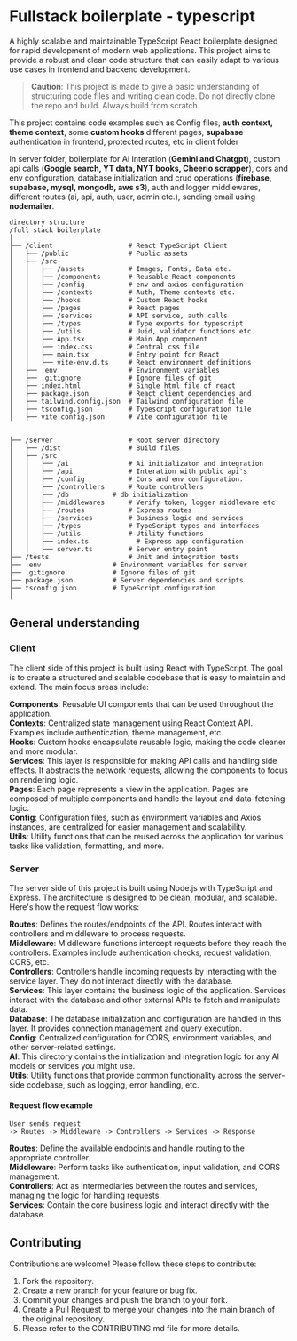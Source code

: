 # Fullstack boilerplate - typescript
A highly scalable and maintainable TypeScript React boilerplate designed for rapid development of modern web applications. This project aims to provide a robust and clean code structure that can easily adapt to various use cases in frontend and backend development.

> **Caution**: This project is made to give a basic understanding of structuring code files and writing clean code. Do not directly clone the repo and build. Always build from scratch.


This project contains code examples such as Config files, **auth context, theme context**, some **custom hooks** different pages, **supabase** authentication in frontend, protected routes, etc in client folder

In server folder, boilerplate for Ai Interation (**Gemini and Chatgpt**), custom api calls (**Google search, YT data, NYT books, Cheerio scrapper**), cors and env configuration, database initialization and crud operations (**firebase, supabase, mysql, mongodb, aws s3**), auth and logger middlewares, different routes (ai, api, auth, user, admin etc.), sending email using **nodemailer**.


```plaintext
directory structure
/full stack boilerplate
│
├── /client                   # React TypeScript Client
│   ├── /public               # Public assets
│   ├── /src
│   │   ├── /assets           # Images, Fonts, Data etc.
│   │   ├── /components       # Reusable React components
│   │   ├── /config           # env and axios configuration
│   │   ├── /contexts         # Auth, Theme contexts etc.
│   │   ├── /hooks            # Custom React hooks
│   │   ├── /pages            # React pages
│   │   ├── /services         # API service, auth calls
│   │   ├── /types            # Type exports for typescript
│   │   ├── /utils            # Uuid, validator functions etc.
│   │   ├── App.tsx           # Main App component
│   │   ├── index.css         # Central css file        
│   │   ├── main.tsx          # Entry point for React
│   │   ├── vite-env.d.ts     # React environment definitions
│   ├── .env                  # Environment variables
│   ├── .gitignore            # Ignore files of git
│   ├── index.html            # Single html file of react 
│   ├── package.json          # React client dependencies and 
│   ├── tailwind.config.json  # Tailwind configuration file 
│   ├── tsconfig.json         # Typescript configuration file 
│   ├── vite.config.json      # Vite configuration file 


├── /server                   # Root server directory
│   ├── /dist                 # Build files
│   ├── /src
│   │   ├── /ai               # Ai initializaton and integration
│   │   ├── /api              # Interation with public api's
│   │   ├── /config           # Cors and env configuration.
│   │   ├── /controllers      # Route controllers
│   │   ├── /db           # db initialization
│   │   ├── /middlewares      # Verify token, logger middleware etc
│   │   ├── /routes           # Express routes
│   │   ├── /services         # Business logic and services
│   │   ├── /types            # TypeScript types and interfaces
│   │   ├── /utils            # Utility functions
│   │   ├── index.ts            # Express app configuration
│   │   ├── server.ts         # Server entry point
├── /tests                    # Unit and integration tests
├── .env                  # Environment variables for server
├── .gitignore            # Ignore files of git 
├── package.json          # Server dependencies and scripts
├── tsconfig.json         # TypeScript configuration
│
```

## General understanding
### Client 

The client side of this project is built using React with TypeScript. The goal is to create a structured and scalable codebase that is easy to maintain and extend. The main focus areas include:

**Components**: Reusable UI components that can be used throughout the application. \
**Contexts**: Centralized state management using React Context API. Examples include authentication, theme management, etc. \
**Hooks**: Custom hooks encapsulate reusable logic, making the code cleaner and more modular. \
**Services**: This layer is responsible for making API calls and handling side effects. It abstracts the network requests, allowing the components to focus on rendering logic. \
**Pages**: Each page represents a view in the application. Pages are composed of multiple components and handle the layout and data-fetching logic. \
**Config**: Configuration files, such as environment variables and Axios instances, are centralized for easier management and scalability. \
**Utils**: Utility functions that can be reused across the application for various tasks like validation, formatting, and more.


### Server

The server side of this project is built using Node.js with TypeScript and Express. The architecture is designed to be clean, modular, and scalable. Here's how the request flow works:

**Routes**: Defines the routes/endpoints of the API. Routes interact with controllers and middleware to process requests. \
**Middleware**: Middleware functions intercept requests before they reach the controllers. Examples include authentication checks, request validation, CORS, etc. \
**Controllers**: Controllers handle incoming requests by interacting with the service layer. They do not interact directly with the database. \
**Services**: This layer contains the business logic of the application. Services interact with the database and other external APIs to fetch and manipulate data. \
**Database**: The database initialization and configuration are handled in this layer. It provides connection management and query execution. \
**Config**: Centralized configuration for CORS, environment variables, and other server-related settings. \
**AI**: This directory contains the initialization and integration logic for any AI models or services you might use. \
**Utils**: Utility functions that provide common functionality across the server-side codebase, such as logging, error handling, etc. 

#### Request flow example
```
User sends request
-> Routes -> Middleware -> Controllers -> Services -> Response
``` 
**Routes**: Define the available endpoints and handle routing to the appropriate controller. \
**Middleware**: Perform tasks like authentication, input validation, and CORS management. \
**Controllers**: Act as intermediaries between the routes and services, managing the logic for handling requests. \
**Services**: Contain the core business logic and interact directly with the database.

## Contributing
Contributions are welcome! Please follow these steps to contribute:

1. Fork the repository.
2. Create a new branch for your feature or bug fix.
3. Commit your changes and push the branch to your fork.
4. Create a Pull Request to merge your changes into the main branch of the original repository.
5. Please refer to the CONTRIBUTING.md file for more details.
